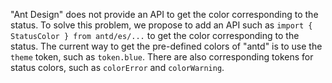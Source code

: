 "Ant Design" does not provide an API to get the color corresponding to the status. To solve this problem, we propose to add an API such as `import { StatusColor } from antd/es/...` to get the color corresponding to the status. The current way to get the pre-defined colors of "antd" is to use the `theme` token, such as `token.blue`. There are also corresponding tokens for status colors, such as `colorError` and `colorWarning`.
